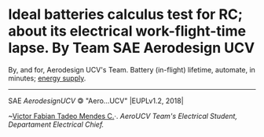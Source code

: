 # Ideal batteries calculus test for RC; about its electrical work-flight-time lapse. By Team SAE Aerodesign UCV

By, and for, Aerodesign UCV's Team. Battery (in-flight) lifetime, automate, in minutes; [energy supply](https://repl.it/@Bantman/Battery-calculus-work-lifetime-in-RC-creations).
_______________________________________________________________________________________________________




SAE _AerodesignUCV_ &#127279; "Aero…UCV" |EUPLv1.2, 2018|

 ~[Victor Fabian Tadeo Mendes C.](https://github.com/fabianmendes/isa-calculator)·. 
_AeroUCV Team's Electrical Student,_
_Departament Electrical Chief._
